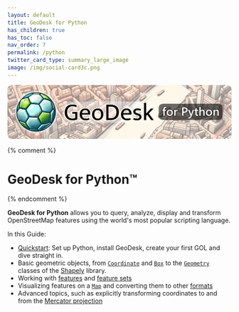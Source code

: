 ```yaml
---
layout: default
title: GeoDesk for Python
has_children: true
has_toc: false
nav_order: 7
permalink: /python
twitter_card_type: summary_large_image
image: /img/social-card3c.png
---
```


<img src="/img/doc-header-python.png" style="border-radius: 10px;">

{% comment %}
# GeoDesk <span class="smaller">for Python&trade;</span>
{% endcomment %}

**GeoDesk for Python** allows you to query, analyze, display and transform OpenStreetMap features using the world's most popular scripting language.

In this Guide:

- [Quickstart](/python/quickstart): Set up Python, install GeoDesk, create your first GOL and dive straight in.
- Basic geometric objects, from [`Coordinate`](/python/Coordinate) and [`Box`](/python/Box) to the [`Geometry`](/python/Geometry) classes of the [Shapely](https://shapely.readthedocs.io/) library.
- Working with [features](/python/Feature) and [feature sets](/python/Features)
- Visualizing features on a [`Map`](/python/Map) and converting them to other [formats](/python/Formatter)
- Advanced topics, such as explicitly transforming coordinates to and from the [Mercator projection](/python/mercator)


